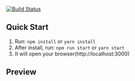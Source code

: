 [![Build Status](https://travis-ci.org/Arit143/stock-quotes.svg?branch=master)](https://travis-ci.org/Arit143/stock-quotes)

## Quick Start

1.  Run: `npm install` or `yarn install`
2.  After install, run: `npm run start` or `yarn start`
3.  It will open your browser(http://localhost:3000)

## Preview


